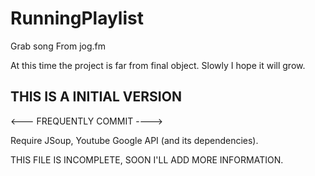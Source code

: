 RunningPlaylist
===============

Grab song From jog.fm

At this time the project is far from final object.
Slowly I hope it will grow.

<h2><b>THIS IS A INITIAL VERSION</b></h2>
<--- FREQUENTLY COMMIT ----> 

Require JSoup, Youtube Google API (and its dependencies).

THIS FILE IS INCOMPLETE, SOON I'LL ADD MORE INFORMATION.

